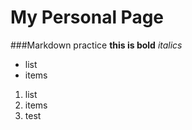 # My Personal Page

###Markdown practice
__this is bold__
_italics_

- list
- items

1. list
2. items
3. test
